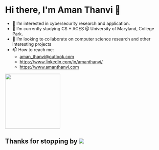 # Hi there, I'm Aman Thanvi :wave:

- 👀 I’m interested in cybersecurity research and application.
- 🌱 I’m currently studying CS + ACES @ University of Maryland, College Park.
- 💞️ I’m looking to collaborate on computer science research and other interesting projects
- 📫 How to reach me:
     - aman_thanvi@outlook.com
     - https://www.linkedin.com/in/amanthanvi/
     - https://www.amanthanvi.com


<img height="180em" src="https://github-readme-stats.vercel.app/api?username=amanthanvi&show_icons=true&hide_border=true&&count_private=true&include_all_commits=true" />


## Thanks for stopping by ![](https://visitor-badge.glitch.me/badge?page_id=amanthanvi.amanthanvi)
<!---
amanthanvi/amanthanvi is a ✨ special ✨ repository because its `README.md` (this file) appears on your GitHub profile.
You can click the Preview link to take a look at your changes.
--->
